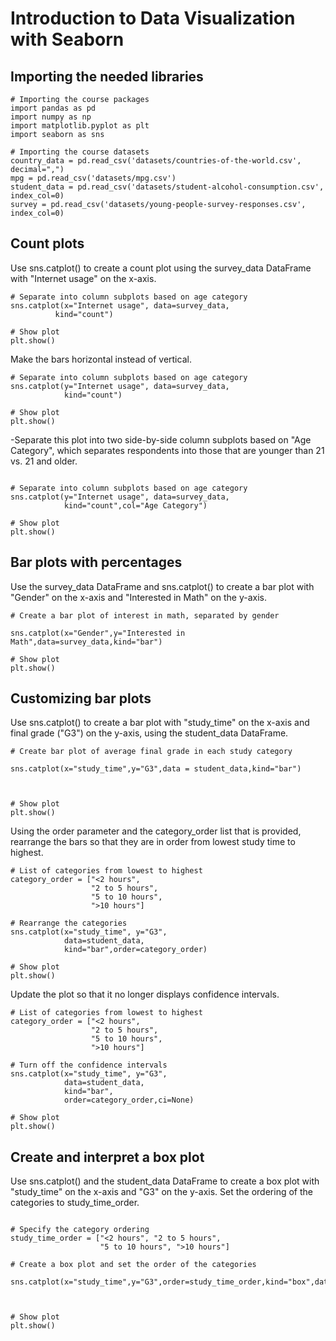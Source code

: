 # Introduction to Data Visualization with Seaborn

<h2> Importing the needed libraries </h2> 
  
  ```
 # Importing the course packages
import pandas as pd
import numpy as np
import matplotlib.pyplot as plt
import seaborn as sns

# Importing the course datasets
country_data = pd.read_csv('datasets/countries-of-the-world.csv', decimal=",")
mpg = pd.read_csv('datasets/mpg.csv')
student_data = pd.read_csv('datasets/student-alcohol-consumption.csv', index_col=0)
survey = pd.read_csv('datasets/young-people-survey-responses.csv', index_col=0)
  
  ```
  
  <h2> Count plots </h2>
  
  Use sns.catplot() to create a count plot using the survey_data DataFrame with "Internet usage" on the x-axis.

  
  ```
  # Separate into column subplots based on age category
sns.catplot(x="Internet usage", data=survey_data,
            kind="count")

# Show plot
plt.show()
  
  ```

Make the bars horizontal instead of vertical.

```
# Separate into column subplots based on age category
sns.catplot(y="Internet usage", data=survey_data,
            kind="count")

# Show plot
plt.show()
```


-Separate this plot into two side-by-side column subplots based on "Age Category", which separates respondents into those that are younger than 21 vs. 21 and older.


```

# Separate into column subplots based on age category
sns.catplot(y="Internet usage", data=survey_data,
            kind="count",col="Age Category")

# Show plot
plt.show()

```

<h2> Bar plots with percentages </h2>

Use the survey_data DataFrame and sns.catplot() to create a bar plot with "Gender" on the x-axis and "Interested in Math" on the y-axis.

```
# Create a bar plot of interest in math, separated by gender

sns.catplot(x="Gender",y="Interested in Math",data=survey_data,kind="bar")

# Show plot
plt.show()

```
<h2> Customizing bar plots </h2>

Use sns.catplot() to create a bar plot with "study_time" on the x-axis and final grade ("G3") on the y-axis, using the student_data DataFrame.


```
# Create bar plot of average final grade in each study category

sns.catplot(x="study_time",y="G3",data = student_data,kind="bar")



# Show plot
plt.show()

```

Using the order parameter and the category_order list that is provided, rearrange the bars so that they are in order from lowest study time to highest.


```
# List of categories from lowest to highest
category_order = ["<2 hours", 
                  "2 to 5 hours", 
                  "5 to 10 hours", 
                  ">10 hours"]

# Rearrange the categories
sns.catplot(x="study_time", y="G3",
            data=student_data,
            kind="bar",order=category_order)

# Show plot
plt.show()

```

Update the plot so that it no longer displays confidence intervals.

```
# List of categories from lowest to highest
category_order = ["<2 hours", 
                  "2 to 5 hours", 
                  "5 to 10 hours", 
                  ">10 hours"]

# Turn off the confidence intervals
sns.catplot(x="study_time", y="G3",
            data=student_data,
            kind="bar",
            order=category_order,ci=None)

# Show plot
plt.show()
```

<h2> Create and interpret a box plot </h2>

Use sns.catplot() and the student_data DataFrame to create a box plot with "study_time" on the x-axis and "G3" on the y-axis. Set the ordering of the categories to study_time_order.

```

# Specify the category ordering
study_time_order = ["<2 hours", "2 to 5 hours", 
                    "5 to 10 hours", ">10 hours"]

# Create a box plot and set the order of the categories

sns.catplot(x="study_time",y="G3",order=study_time_order,kind="box",data=student_data)



# Show plot
plt.show()

```


